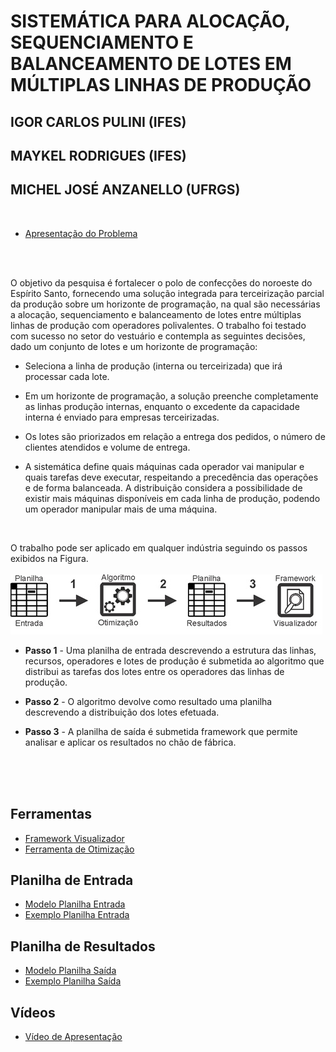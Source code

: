 # SISTEMÁTICA PARA ALOCAÇÃO, SEQUENCIAMENTO E BALANCEAMENTO DE LOTES EM MÚLTIPLAS LINHAS DE PRODUÇÃO

## IGOR CARLOS PULINI (IFES)
## MAYKEL RODRIGUES (IFES)
## MICHEL JOSÉ ANZANELLO (UFRGS)

<br />

* [Apresentação do Problema](https://youtu.be/cR1AG3cK8qU)

<br />

<br />O objetivo da pesquisa é fortalecer o polo de confecções do noroeste do Espírito Santo, fornecendo uma solução integrada para terceirização parcial da produção sobre um horizonte de programação, na qual são necessárias a alocação, sequenciamento e balanceamento de lotes entre múltiplas linhas de produção com operadores polivalentes. O trabalho foi testado com sucesso no setor do vestuário e contempla as seguintes decisões, dado um conjunto de lotes e um horizonte de programação:<br />
  
  + Seleciona a linha de produção (interna ou terceirizada) que irá processar cada lote. 
  
  + Em um horizonte de programação, a solução preenche completamente as linhas produção internas, enquanto o excedente da capacidade       interna é enviado para empresas terceirizadas.
 
  +	Os lotes são priorizados em relação a entrega dos pedidos, o número de clientes atendidos e volume de entrega.

  +	A sistemática define quais máquinas cada operador vai manipular e quais tarefas deve executar, respeitando a precedência das      operações e de forma balanceada. A distribuição considera a possibilidade de existir mais máquinas disponíveis em cada linha de produção, podendo um operador manipular mais de uma máquina.
<br />

O trabalho pode ser aplicado em qualquer indústria seguindo os passos exibidos na Figura.
<br/><br/>
![Passos para Utilização](/FIGURA1.png)
+ **Passo 1** - Uma planilha de entrada descrevendo a estrutura das linhas, recursos, operadores e lotes de produção é submetida ao algoritmo que distribui as tarefas dos lotes entre os operadores das linhas de produção.

+ **Passo 2** - O algoritmo devolve como resultado uma planilha descrevendo a distribuição dos lotes efetuada. 

+ **Passo 3** - A planilha de saída é submetida framework que permite analisar e aplicar os resultados no chão de fábrica. 
<br/><br/>


<br/><br/>
## Ferramentas
* [Framework Visualizador](https://igorcarlospulini.github.io/dist) 
* [Ferramenta de Otimização](https://www.dropbox.com/s/47i1xeaqjzj0xrd/NSGA.zip?dl=0)



## Planilha de Entrada 
* [Modelo Planilha Entrada](https://www.dropbox.com/s/o6vdqhi9obwdmes/Modelo%20Arquivo%20de%20Entrada.xlsx?dl=0)
* [Exemplo Planilha Entrada](https://www.dropbox.com/s/54ufpamgxg3x4ai/Exemplo%20Planilha%20Entrada.xls?dl=0)


## Planilha de Resultados 
* [Modelo Planilha Saída](https://www.dropbox.com/s/eo9cwg8ezfi3jy5/Modelo%20Arquivo%20Sa%C3%ADda.xlsx?dl=0)
* [Exemplo Planilha Saída](https://www.dropbox.com/s/4gt932czzb7ie7r/Exemplo%20Planilha%20Saida.xls?dl=0)


## Vídeos 
* [Vídeo de Apresentação](https://youtu.be/enSaedQ5Izc)


